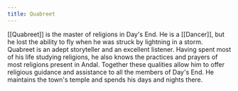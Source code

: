 ```yaml
---
title: Quabreet
---
```


[[Quabreet]] is the master of religions in Day's End. He is a [[Dancer]], but he lost the ability to fly when he was struck by lightning in a storm. Quabreet is an adept storyteller and an excellent listener. Having spent most of his life studying religions, he also knows the practices and prayers of most religions present in Andal. Together these qualities allow him to offer religious guidance and assistance to all the members of Day's End. He maintains the town's temple and spends his days and nights there.
